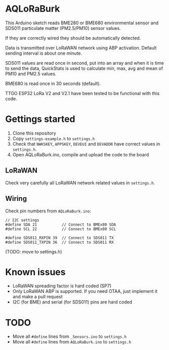 # AQLoRaBurk

This Arduino sketch reads BME280 or BME680 environmental sensor
and SDS011 particulate matter (PM2.5/PM10) sensor values.

If they are correctly wired they should be automatically detected.

Data is transmitted over LoRaWAN network using ABP activation. 
Default sending interval is about one minute.

SDS011 values are read once in second, put into an array and when it is time to send
the data, QuickStats is used to calculate min, max, avg and mean of PM10 and PM2.5
values.

BME680 is read once in 30 seconds (default).

TTGO ESP32 LoRa V2 and V2.1 have been tested to be functional with this code.

# Gettings started

1. Clone this repository
2. Copy `settings-example.h` to `settings.h`
3. Check that `NWKSKEY`, `APPSKEY`, `DEVEUI` and `DEVADDR` have correct values in `settings.h`.
4. Open AQLoRaBurk.ino, compile and upload the code to the board

## LoRaWAN

Check very carefully all LoRaWAN network related values in `settings.h`.

## Wiring

Check pin numbers from `AQLoRaBurk.ino`:

```
// I2C settings
#define SDA 21           // Connect to BMEx80 SDA
#define SCL 22           // Connect to BMEx80 SCL

#define SDS011_RXPIN 39  // Connect to SDS011 TX
#define SDS011_TXPIN 36  // Connect to SDS011 RX
```
(TODO: move to settings.h)


# Known issues
* LoRaWAN spreading factor is hard coded (SP7)
* Only LoRaWAN ABP is supported. If you need OTAA, just implement it and make a pull request
* I2C (for BME) and serial (for SDS011) pins are hard coded

# TODO
* Move all `#define` lines from `_Sensors.ino` to `settings.h`
* Move all `#define` lines from `AQLoRaBurk.ino` to `settings.h`

